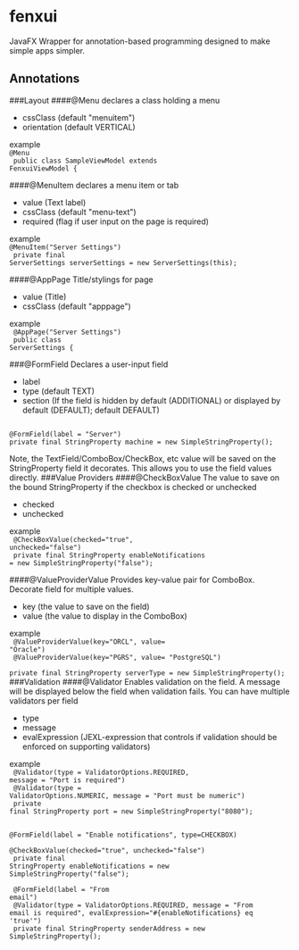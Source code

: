 # fenxui
JavaFX Wrapper for annotation-based programming designed to make simple apps simpler.

## Annotations
###Layout
####@Menu
declares a class holding a menu
* cssClass (default "menuitem")
* orientation (default VERTICAL)

example<br>
<code>@Menu<br>
public class SampleViewModel extends FenxuiViewModel {</code>

####@MenuItem
declares a menu item or tab
* value (Text label)
* cssClass (default "menu-text")
* required (flag if user input on the page is required)

example<br>
<code>@MenuItem("Server Settings")<br>
private final ServerSettings serverSettings = new ServerSettings(this);</code>

####@AppPage
Title/stylings for page
* value (Title)
* cssClass (default "apppage")

example<br><code>
@AppPage("Server Settings")<br>
public class ServerSettings {</code>

###@FormField
Declares a user-input field
* label
* type (default TEXT)
* section (If the field is hidden by default (ADDITIONAL) or displayed by default (DEFAULT); default DEFAULT)
<code>
@FormField(label = "Server")
private final StringProperty machine = new SimpleStringProperty();
</code>

Note, the TextField/ComboBox/CheckBox, etc value will be saved on the StringProperty field it decorates.  This allows you to use the field values directly.
###Value Providers
####@CheckBoxValue
The value to save on the bound StringProperty if the checkbox is checked or unchecked
* checked
* unchecked

example<br><code>
@CheckBoxValue(checked="true", unchecked="false")<br>
private final StringProperty enableNotifications = new SimpleStringProperty("false");
</code>

####@ValueProviderValue
Provides key-value pair for ComboBox. Decorate field for multiple values.
* key (the value to save on the field)
* value (the value to display in the ComboBox)

example<br><code>
@ValueProviderValue(key="ORCL", value= "Oracle")<br>
@ValueProviderValue(key="PGRS", value= "PostgreSQL")<br>
private final StringProperty serverType = new SimpleStringProperty();
</code>
###Validation
####@Validator
Enables validation on the field.  A message will be displayed below the field when validation fails.  You can have multiple validators per field
* type 
* message
* evalExpression (JEXL-expression that controls if validation should be enforced on supporting validators)

example<br><code>
@Validator(type = ValidatorOptions.REQUIRED, message = "Port is required")<br>
@Validator(type = ValidatorOptions.NUMERIC, message = "Port must be numeric")<br>
private final StringProperty port = new SimpleStringProperty("8080");<br><br>
@FormField(label = "Enable notifications", type=CHECKBOX)<br>
@CheckBoxValue(checked="true", unchecked="false")<br>
private final StringProperty enableNotifications = new SimpleStringProperty("false");<br><br>
@FormField(label = "From email")<br>
@Validator(type = ValidatorOptions.REQUIRED, message = "From email is required", evalExpression="#{enableNotifications} eq 'true'")<br>
private final StringProperty senderAddress = new SimpleStringProperty();<br>
</code>